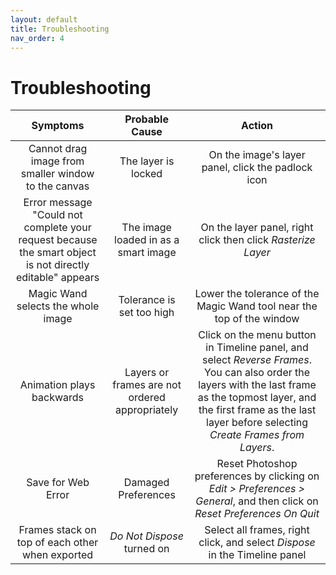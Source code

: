 ```yaml
---
layout: default
title: Troubleshooting
nav_order: 4
---
```


# Troubleshooting

|  **Symptoms** | **Probable Cause** |   **Action**  |
|:-------------:|:------------------:|:-------------:|
| Cannot drag image from smaller window to the canvas | The layer is locked | On the image's layer panel, click the padlock icon |
| Error message "Could not complete your request because the smart object is not directly editable" appears | The image loaded in as a smart image | On the layer panel, right click then click _Rasterize Layer_ |
| Magic Wand selects the whole image | Tolerance is set too high | Lower the tolerance of the Magic Wand tool near the top of the window |
| Animation plays backwards | Layers or frames are not ordered appropriately | Click on the menu button in Timeline panel, and select _Reverse Frames_. You can also order the layers with the last frame as the topmost layer, and the first frame as the last layer before selecting _Create Frames from Layers_.|
| Save for Web Error | Damaged Preferences | Reset Photoshop preferences by clicking on _Edit > Preferences > General_, and then click on _Reset Preferences On Quit_ |
| Frames stack on top of each other when exported | _Do Not Dispose_ turned on | Select all frames, right click, and select _Dispose_ in the Timeline panel |
